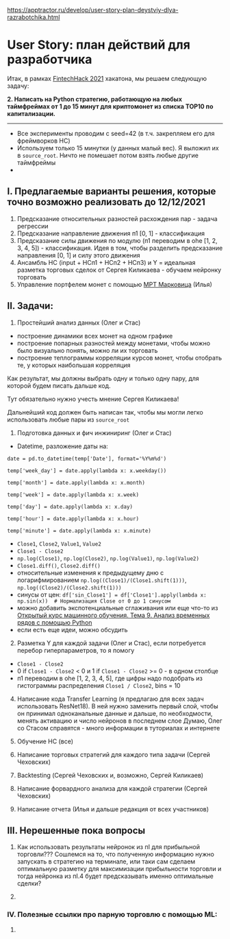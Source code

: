 https://apptractor.ru/develop/user-story-plan-deystviy-dlya-razrabotchika.html

# User Story: план действий для разработчика


Итак, в рамках [FintechHack 2021](https://codenrock.com/contests/fintechack/) хакатона, мы решаем следующую задачу:

**2. Написать на Python стратегию, работающую на любых таймфреймах от 1 до 15 минут для криптомонет из списка TOP10 по капитализации.**

----
- Все эксперименты проводим с seed=42 (в т.ч. закрепляем его для фреймворков НС)
- Используем только 15 минутки (у данных малый вес). Я выложил их в `source_root`. Ничто не помешает потом взять любые другие таймфреймы
- 


## I. Предлагаемые варианты решения, которые точно возможно реализовать до 12/12/2021
1. Предсказание относительных разностей расхождения пар - задача регрессии
2. Предсказание направление движения п1 [0, 1] - классификация
3. Предсказание силы движения по модулю (п1 переводим в ohe [1, 2, 3, 4, 5]) - классификация.
Идея в том, чтобы разделить предсказание направления [0, 1] и силу этого движения
4. Ансамбль НС (input + НСп1 + НСп2 + НСп3)  и Y = идеальная разметка торговых сделок от Сергея Киликаева - обучаем нейронку торговать
5. Управление портфелем монет с помощью [MPT Марковица](https://habr.com/ru/post/561980/) (Илья)


## II. Задачи:
1. Простейший анализ данных  (Олег и Стас)
- построение динамики всех монет на одном графике
- построение попарных разностей между монетами, чтобы можно было визуально понять, можно ли их торговать
- построение теплограммы корреляции курсов монет, чтобы отобрать те, у которых наибольшая корреляция

Как результат, мы должны выбрать одну и только одну пару, для которой будем писать дальше код.

Тут обязательно нужно учесть мнение Сергея Киликаева!

Дальнейший код должен быть написан так, чтобы мы могли легко использовать любые пары из `source_root`

1. Подготовка данных и фич инжиниринг (Олег и Стас)
- Datetime, разложение даты на:
     
`date = pd.to_datetime(temp['Date'], format='%Y%m%d')`

`temp['week_day'] = date.apply(lambda x: x.weekday())`

`temp['month'] = date.apply(lambda x: x.month)`

`temp['week'] = date.apply(lambda x: x.week)`

`temp['day'] = date.apply(lambda x: x.day)`

`temp['hour'] = date.apply(lambda x: x.hour)`

`temp['minute'] = date.apply(lambda x: x.minute)`
   
- `Close1`, `Close2`, `Value1`, `Value2`
- `Close1 - Close2`
- `np.log(Close1)`, `np.log(Close2)`, `np.log(Value1)`, `np.log(Value2)`
- `Close1.diff()`, `Close2.diff()`
- относительные изменения к предыдущему дню c логарифмированием 
`np.log((Close1)/(Close1.shift(1)))`, `np.log((Close2)/(Close2.shift(1)))`
- синусы от цен: `df['sin_Close1'] = df['Close1'].apply(lambda x: np.sin(x))  # Нормализация Close от 0 до 1 синусом`
- можно добавить экспотенциальные сглаживания или еще что-то из [Открытый курс машинного обучения. Тема 9. Анализ временных рядов с помощью Python](https://habr.com/ru/company/ods/blog/327242/)
- если есть еще идеи, можно обсудить

2. Разметка Y для каждой задачи (Олег и Стас), если потребуется перебор гиперпараметров, то я помогу
- `Close1 - Close2`
- 0 if `Close1 - Close2` < 0 и 1 if `Close1 - Close2` >= 0 - в одном столбце
- п1 переводим в ohe [1, 2, 3, 4, 5], где цифры надо подобрать из гистограммы распределения `Close1 / Close2`, bins = 10

4. Написание кода Transfer Learning (я предлагаю для всех задач использовать ResNet18). В ней нужно заменить первый слой,
чтобы он принимал одноканальные данные и дальше, по необходмости, менять активацию и число нейронов в последнем слое
Думаю, Олег со Стасом справятся - много информации в туториалах и интернете

5. Обучение НС (все)
6. Написание торговых стратегий для каждого типа задачи (Сергей Чеховских)
7. Backtesting (Сергей Чеховских и, возможно, Сергей Киликаев)
8. Написание форвардного анализа для каждой стратегии (Сергей Чеховских)
9. Написание отчета (Илья и дальше редакция от всех участников)

## III. Нерешенные пока вопросы
1. Как использовать результаты нейронок из пI для прибыльной торговли??? 
Сошлемся на то, что полученную информацию нужно запускать в стратегию на терминале, или таки сам сделаем оптимальную 
разметку для максимизации прибыльности торговли и тогда нейронка из пI.4 будет предсказывать именно оптимальные сделки?

2. 

### IV. Полезные ссылки про парную торговлю с помощью ML:
1. 



